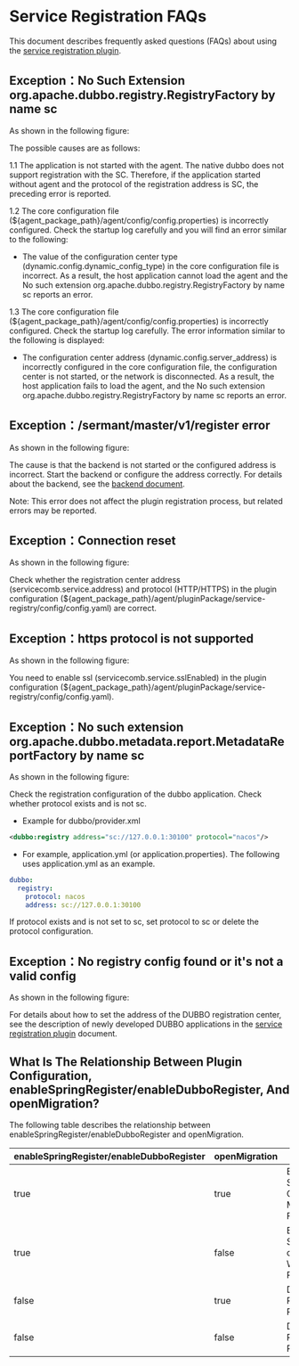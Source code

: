 # Service Registration FAQs

This document describes frequently asked questions (FAQs) about using the [service registration plugin](https://github.com/huaweicloud/Sermant/tree/develop/sermant-plugins/sermant-service-registry).

## Exception：No Such Extension org.apache.dubbo.registry.RegistryFactory by name sc

As shown in the following figure:

<MyImage src="/docs-img/registry-faq-1.png"/>

The possible causes are as follows:

1.1 The application is not started with the agent. The native dubbo does not support registration with the SC. Therefore, if the application started without agent and the protocol of the registration address is SC, the preceding error is reported.

1.2 The core configuration file (${agent_package_path}/agent/config/config.properties) is incorrectly configured. Check the startup log carefully and you will find an error similar to the following:

<MyImage src="/docs-img/registry-faq-2.png"/>

- The value of the configuration center type (dynamic.config.dynamic_config_type) in the core configuration file is incorrect. As a result, the host application cannot load the agent and the No such extension org.apache.dubbo.registry.RegistryFactory by name sc reports an error.

1.3 The core configuration file (${agent_package_path}/agent/config/config.properties) is incorrectly configured. Check the startup log carefully. The error information similar to the following is displayed:

<MyImage src="/docs-img/registry-faq-3.png"/>

- The configuration center address (dynamic.config.server_address) is incorrectly configured in the core configuration file, the configuration center is not started, or the network is disconnected. As a result, the host application fails to load the agent, and the No such extension org.apache.dubbo.registry.RegistryFactory by name sc reports an error.

## Exception：/sermant/master/v1/register error

As shown in the following figure:

<MyImage src="/docs-img/registry-faq-4.png"/>

The cause is that the backend is not started or the configured address is incorrect. Start the backend or configure the address correctly. For details about the backend, see the [backend document](..//user-guide/backend.md).

Note: This error does not affect the plugin registration process, but related errors may be reported.

## Exception：Connection reset

As shown in the following figure:

<MyImage src="/docs-img/registry-faq-5.png"/>

Check whether the registration center address (servicecomb.service.address) and protocol (HTTP/HTTPS) in the plugin configuration (${agent_package_path}/agent/pluginPackage/service-registry/config/config.yaml) are correct.

## Exception：https protocol is not supported

As shown in the following figure:

<MyImage src="/docs-img/registry-faq-6.png"/>

You need to enable ssl (servicecomb.service.sslEnabled) in the plugin configuration (${agent_package_path}/agent/pluginPackage/service-registry/config/config.yaml).

## Exception：No such extension org.apache.dubbo.metadata.report.MetadataReportFactory by name sc

As shown in the following figure:

<MyImage src="/docs-img/registry-faq-7.png"/>

Check the registration configuration of the dubbo application. Check whether protocol exists and is not sc.

- Example for dubbo/provider.xml

```xml
<dubbo:registry address="sc://127.0.0.1:30100" protocol="nacos"/>
```

- For example, application.yml (or application.properties). The following uses application.yml as an example.
```yml
dubbo:
  registry:
    protocol: nacos
    address: sc://127.0.0.1:30100
```

If protocol exists and is not set to sc, set protocol to sc or delete the protocol configuration.

## Exception：No registry config found or it's not a valid config

As shown in the following figure:

<MyImage src="/docs-img/registry-faq-8.png"/>

For details about how to set the address of the DUBBO registration center, see the description of newly developed DUBBO applications in the [service registration plugin](../plugin/registry/README.md#modify-the-plugin-configuration-file-on-demand) document.

## What Is The Relationship Between Plugin Configuration, enableSpringRegister/enableDubboRegister, And openMigration?

The following table describes the relationship between enableSpringRegister/enableDubboRegister and openMigration.

|enableSpringRegister/enableDubboRegister|openMigration|effect|
|---|---|---|
|true|true|Enabling the Spring Cloud/Dubbo Migration Function|
|true|false|Enable Spring cloud/Dubbo With SC Registration|
|false|true|Disabling the Registration Plugin|
|false|false|Disabling the Registration Plugin|